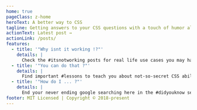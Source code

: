 ```yaml
---
home: true
pageClass: z-home
heroText: A better way to CSS
tagline: Getting answers to your CSS questions with a touch of humor along the way
actionText: Latest post →
actionLink: /posts/
features:
  - title: '"Why isnt it working !?"'
    details: |
      Check the #itsnotworking posts for real life use cases you may have run into yourself.
  - title: '"You can do that ?"'
    details: |
      Find important #lessons to teach you about not-so-secret CSS abilities.
  - title: '"How do I ... ?"'
    details: |
      End your never ending google searching here in the #didyouknow section !
footer: MIT Licensed | Copyright © 2018-present
---
```


<CssSnips />
<Follow />
<BounceyBall />
